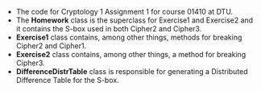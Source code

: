 - The code for Cryptology 1 Assignment 1 for course 01410 at DTU.
- The **Homework** class is the superclass for Exercise1 and Exercise2 and it contains the S-box used in both Cipher2 and Cipher3. 
- **Exercise1** class contains, among other things, methods for breaking Cipher2 and Cipher1.
- **Exercise2** class contains, among other things, a method for breaking Cipher3.
- **DifferenceDistrTable** class is responsible for generating a Distributed Difference Table for the S-box.
